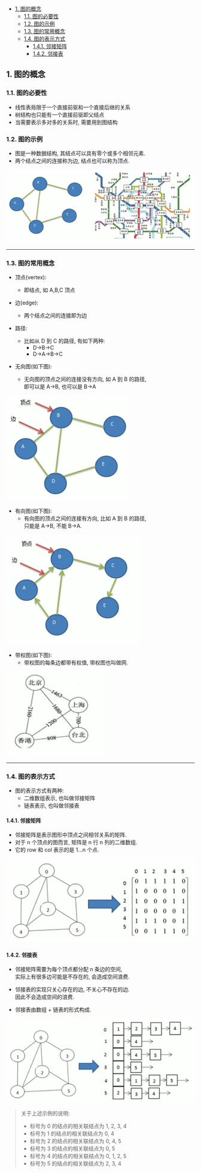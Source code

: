 <!-- TOC -->

- [1. 图的概念](#1-图的概念)
  - [1.1. 图的必要性](#11-图的必要性)
  - [1.2. 图的示例](#12-图的示例)
  - [1.3. 图的常用概念](#13-图的常用概念)
  - [1.4. 图的表示方式](#14-图的表示方式)
    - [1.4.1. 邻接矩阵](#141-邻接矩阵)
    - [1.4.2. 邻接表](#142-邻接表)

<!-- /TOC -->

## 1. 图的概念

### 1.1. 图的必要性
- 线性表局限于一个直接前驱和一个直接后继的关系
- 树结构也只能有一个直接前驱即父结点
- 当需要表示多对多的关系时, 需要用到图结构

### 1.2. 图的示例
- 图是一种数据结构, 其结点可以具有零个或多个相邻元素.
- 两个结点之间的连接称为边, 结点也可以称为顶点.  

![sample](../99.images/2020-07-24-09-16-33.png)

****

### 1.3. 图的常用概念  
- 顶点(vertex):  
  - 即结点, 如 A,B,C 顶点

- 边(edge):  
  - 两个结点之间的连接即为边

- 路径:
  - 比如从 D 到 C 的路径, 有如下两种:  
    - D->B->C
    - D->A->B->C

- 无向图(如下图):  
  - 无向图的顶点之间的连接没有方向, 如 A 到 B 的路径,  
    即可以是 A->B, 也可以是 B->A

![pic1](../99.images/2020-07-24-09-29-19.png)

- 有向图(如下图):  
  - 有向图的顶点之间的连接有方向, 比如 A 到 B 的路径,  
    只能是 A->B, 不能 B->A.  

![pic2](../99.images/2020-07-24-09-41-29.png)

- 带权图(如下图):  
  - 带权图的每条边都带有权值, 带权图也叫做网.  

![pic3](../99.images/2020-07-24-09-45-24.png)

****

### 1.4. 图的表示方式
- 图的表示方式有两种:  
  - 二维数组表示, 也叫做邻接矩阵
  - 链表表示, 也叫做邻接表

#### 1.4.1. 邻接矩阵

- 邻接矩阵是表示图形中顶点之间相邻关系的矩阵.
- 对于 n 个顶点的图而言, 矩阵是 n 行 n 列的二维数组.  
- 它的 row 和 col 表示的是 1...n 个点.

![pic4](../99.images/2020-07-24-09-57-31.png)  

#### 1.4.2. 邻接表

- 邻接矩阵需要为每个顶点都分配 n 条边的空间,  
  实际上有很多边可能是不存在的, 会造成空间浪费.

- 邻接表的实现只关心存在的边, 不关心不存在的边.  
  因此不会造成空间的浪费.  

- 邻接表由数组 + 链表的形式构成.

![pic5](../99.images/2020-07-24-10-19-27.png)  

> 关于上述示例的说明: 
> - 标号为 0 的结点的相关联结点为 1, 2, 3, 4  
> - 标号为 1 的结点的相关联结点为 0, 4  
> - 标号为 2 的结点的相关联结点为 0, 4, 5  
> - 标号为 3 的结点的相关联结点为 0, 5  
> - 标号为 4 的结点的相关联结点为 0, 1, 2, 5
> - 标号为 5 的结点的相关联结点为 2, 3, 4